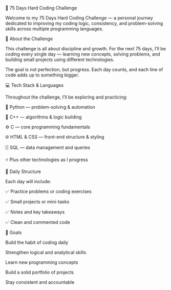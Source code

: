 🧠 75 Days Hard Coding Challenge

Welcome to my 75 Days Hard Coding Challenge — a personal journey dedicated to improving my coding logic, consistency, and problem-solving skills across multiple programming languages.

🚀 About the Challenge

This challenge is all about discipline and growth.
For the next 75 days, I’ll be coding every single day — learning new concepts, solving problems, and building small projects using different technologies.

The goal is not perfection, but progress. Each day counts, and each line of code adds up to something bigger.

💻 Tech Stack & Languages

Throughout the challenge, I’ll be exploring and practicing:

🐍 Python — problem-solving & automation

💪 C++ — algorithms & logic building

⚙️ C — core programming fundamentals

🌐 HTML & CSS — front-end structure & styling

🗄️ SQL — data management and queries

⚡ Plus other technologies as I progress

📅 Daily Structure

Each day will include:

✅ Practice problems or coding exercises

✅ Small projects or mini-tasks

✅ Notes and key takeaways

✅ Clean and commented code

🏁 Goals

Build the habit of coding daily

Strengthen logical and analytical skills

Learn new programming concepts

Build a solid portfolio of projects

Stay consistent and accountable
